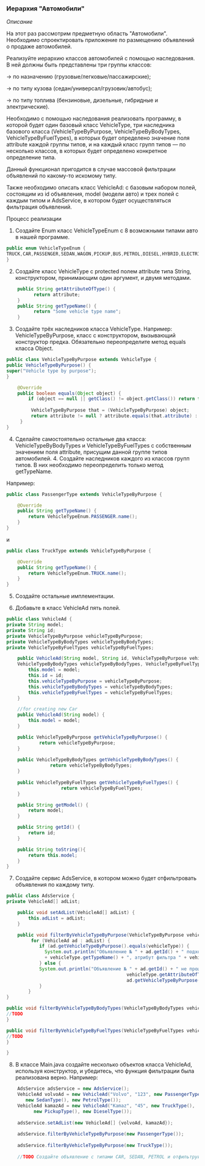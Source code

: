 ### Иерархия "Автомобили"
*Описание*

На этот раз рассмотрим предметную область "Автомобили". Необходимо спроектировать приложение по размещению объявлений о 
продаже автомобилей.

Реализуйте иерархию классов автомобилей с помощью наследования. В ней должны быть представлены три группы классов:

→ по назначению (грузовые/легковые/пассажирские);

→ по типу кузова (седан/универсал/грузовик/автобус);

→ по типу топлива (бензиновые, дизельные, гибридные и электрические).

Необходимо с помощью наследования реализовать программу, в которой будет один базовый класс VehicleType, три наследника 
базового класса (VehicleTypeByPurpose, VehicleTypeByBodyTypes, VehicleTypeByFuelTypes), в которых будeт определено 
значение поля attribute каждой группы типов, и на каждый класс групп типов — по несколько классов, в которых будет 
определено конкретное определение типа.

Данный функционал пригодится в случае массовой фильтрации объявлений по какому-то искомому типу.

Также необходимо описать класс VehicleAd: с базовым набором полей, состоящим из id объявления, model (модели авто) и 
трех полей с каждым типом и AdsService, в котором будет осуществляться фильтрация объявлений.

Процесс реализации

1. Создайте Enum класс VehicleTypeEnum с 8 возможными типами авто в нашей программе.
```java
public enum VehicleTypeEnum {
TRUCK,CAR,PASSENGER,SEDAN,WAGON,PICKUP,BUS,PETROL,DIESEL,HYBRID,ELECTRIC
}
```
2. Создайте класс VehicleType с protected полем attribute типа String, конструктором, принимающим один аргумент, и двумя методами.
```java
    public String getAttributeOfType() {
          return attribute;
    }
    public String getTypeName() {
          return "Some vehicle type name";
    }
```
3. Создайте трёх наследников класса VehicleType. Например: VehicleTypeByPurpose, класс с конструктором, вызывающий конструктор предка. Обязательно переопределите метод equals класса Object.
```java
public class VehicleTypeByPurpose extends VehicleType {
public VehicleTypeByPurpose() {
super("Vehicle type by purpose");
}

    @Override
    public boolean equals(Object object) {
        if (object == null || getClass() != object.getClass()) return false;
    
         VehicleTypeByPurpose that = (VehicleTypeByPurpose) object;
         return attribute != null ? attribute.equals(that.attribute) : false;
     }
}
```
4. Сделайте самостоятельно остальные два класса: VehicleTypeByBodyTypes и VehicleTypeByFuelTypes с собственным значением поля attribute, присущим данной группе типов автомобилей. 4. Создайте наследников каждого из классов групп типов. В них необходимо переопределить только метод getTypeName.

Например:
```java
public class PassengerType extends VehicleTypeByPurpose {

    @Override
    public String getTypeName() {
        return VehicleTypeEnum.PASSENGER.name();
    }
}
```
и
```java
public class TruckType extends VehicleTypeByPurpose {

    @Override
    public String getTypeName() {
        return VehicleTypeEnum.TRUCK.name();
    }
}
```
5. Создайте остальные имплементации.

6. Добавьте в класс VehicleAd пять полей.
```java
public class VehicleAd {
private String model;
private String id;
private VehicleTypeByPurpose vehicleTypeByPurpose;
private VehicleTypeByBodyTypes vehicleTypeByBodyTypes;
private VehicleTypeByFuelTypes vehicleTypeByFuelTypes;

    public VehicleAd(String model, String id, VehicleTypeByPurpose vehicleTypeByPurpose, 
    VehicleTypeByBodyTypes vehicleTypeByBodyTypes, VehicleTypeByFuelTypes vehicleTypeByFuelTypes) {
        this.model = model;
        this.id = id;
        this.vehicleTypeByPurpose = vehicleTypeByPurpose;
        this.vehicleTypeByBodyTypes = vehicleTypeByBodyTypes;
        this.vehicleTypeByFuelTypes = vehicleTypeByFuelTypes;
    }

    //for creating new Car
    public VehicleAd(String model) {
        this.model = model;
    }

    public VehicleTypeByPurpose getVehicleTypeByPurpose() {
            return vehicleTypeByPurpose;
    }
    
    public VehicleTypeByBodyTypes getVehicleTypeByBodyTypes() {
                return vehicleTypeByBodyTypes;
    }
    
    public VehicleTypeByFuelTypes getVehicleTypeByFuelTypes() {
                    return vehicleTypeByFuelTypes;
    }

    public String getModel() {
        return model;
    }

    public String getId() {
        return id;
    }

    public String toString(){
        return this.model;
    }
}
```
7. Создайте сервис AdsService, в котором можно будет отфильтровать объявления по каждому типу.
```java
public class AdsService {
private VehicleAd[] adList;

    public void setAdList(VehicleAd[] adList) {
        this.adList = adList;
    }

    public void filterByVehicleTypeByPurpose(VehicleTypeByPurpose vehicleType) {
         for (VehicleAd ad : adList) {
            if (ad.getVehicleTypeByPurpose().equals(vehicleType)) {
              System.out.println("Объявление № " + ad.getId() + " подходит под данный фильтр с атрибутом: тип авто - " 
              + vehicleType.getTypeName() + ", атрибут фильтра " + vehicleType.getAttributeOfType());
            } else {
            System.out.println("Объявление № " + ad.getId() + " не прошло фильтр: тип авто - " + vehicleType.getTypeName() + ", критерий- " + 
                                            vehicleType.getAttributeOfType() + ", так как имеет тип авто " +
                                            ad.getVehicleTypeByPurpose().getTypeName());
            }
        }
}

public void filterByVehicleTypeByBodyTypes(VehicleTypeByBodyTypes vehicleType) {
//TODO
}

public void filterByVehicleTypeByFuelTypes(VehicleTypeByFuelTypes vehicleType) {
//TODO
}

}
```
8. В классе Main.java создайте несколько объектов класса VehicleAd, используя конструктор, и убедитесь, что функция фильтрации была реализована верно. Например:
```java
    AdsService adsService = new AdsService();
    VehicleAd volvoAd = new VehicleAd("Volvo", "123", new PassengerType(), 
       new SedanType(), new PetrolType());
    VehicleAd kamazAd = new VehicleAd("Kamaz", "45", new TruckType(), 
          new PickupType(), new DieselType());
    
    adsService.setAdList(new VehicleAd[] {volvoAd, kamazAd});
   
    adsService.filterByVehicleTypeByPurpose(new PassengerType());
   
    adsService.filterByVehicleTypeByPurpose(new TruckType());
    
    //TODO Создайте объявление с типами CAR, SEDAN, PETROL и отфильтруйте объявления с бензиновым топливом
```                  
